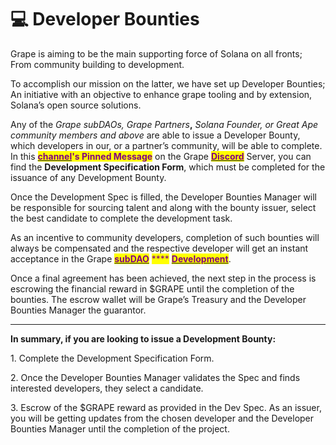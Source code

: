 # 💻 Developer Bounties

Grape is aiming to be the main supporting force of Solana on all fronts; From community building to development.&#x20;

To accomplish our mission on the latter, we have set up Developer Bounties; An initiative with an objective to enhance grape tooling and by extension, Solana’s open source solutions.&#x20;

Any of the _Grape subDAOs, Grape Partners_**,** _Solana Founder, or Great Ape community members and above_ are able to issue a Developer Bounty, which developers in our, or a partner’s community, will be able to complete. In this [<mark style="color:purple;">**channel**</mark>](https://discord.gg/3wBwEWyCja)<mark style="color:purple;">**'s Pinned Message**</mark> on the Grape [<mark style="color:purple;">**Discord**</mark>](https://discord.gg/greatape) Server, you can find the **Development Specification Form**, which must be completed for the issuance of any Development Bounty.&#x20;

Once the Development Spec is filled, the Developer Bounties Manager will be responsible for sourcing talent and along with the bounty issuer, select the best candidate to complete the development task.&#x20;

As an incentive to community developers, completion of such bounties will always be compensated and the respective developer will get an instant acceptance in the Grape [<mark style="color:purple;">**subDAO**</mark>](../grape-subdaos/subdao-units/development.md) <mark style="color:purple;">****</mark> [<mark style="color:purple;">**Development**</mark>](../grape-subdaos/subdao-units/development.md).&#x20;

Once a final agreement has been achieved, the next step in the process is escrowing the financial reward in $GRAPE until the completion of the bounties. The escrow wallet will be Grape’s Treasury and the Developer Bounties Manager the guarantor.&#x20;

****

**In summary, if you are looking to issue a Development Bounty:**&#x20;

1\. Complete the Development Specification Form.&#x20;

2\. Once the Developer Bounties Manager validates the Spec and finds interested developers, they select a candidate.&#x20;

3\. Escrow of the $GRAPE reward as provided in the Dev Spec. As an issuer, you will be getting updates from the chosen developer and the Developer Bounties Manager until the completion of the project.
